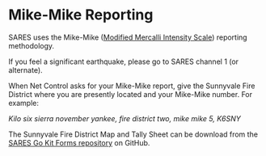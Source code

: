 # Mike-Mike Reporting

SARES uses the Mike-Mike ([Modified Mercalli Intensity Scale](https://www.scc-ares-races.org/operations/forms/go-kit-doc/mercalli)) reporting methodology.

If you feel a significant earthquake, please go to SARES channel 1 (or alternate).

When Net Control asks for your Mike-Mike report, give the Sunnyvale Fire District where you are presently located and your Mike-Mike number. For example:

_Kilo six sierra november yankee, fire district two, mike mike 5, K6SNY_

The Sunnyvale Fire District Map and Tally Sheet can be download from the [SARES Go Kit Forms repository](https://github.com/saresrg/Go-Kit-Forms/releases/latest) on GitHub.
